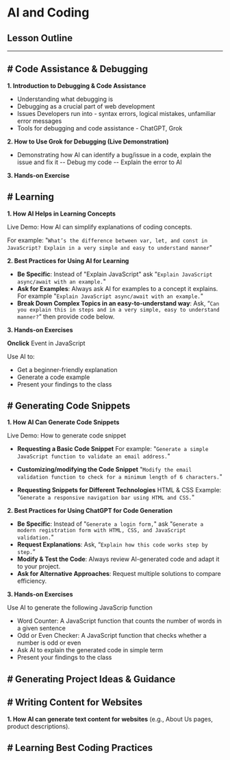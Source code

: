# AI and Coding

## Lesson Outline
***

## # Code Assistance & Debugging

**1. Introduction to Debugging & Code Assistance**

* Understanding what debugging is
* Debugging as a crucial part of web development
* Issues Developers run into - syntax errors, logical mistakes, unfamiliar error messages
* Tools for debugging and code assistance - ChatGPT, Grok

**2. How to Use Grok for Debugging (Live Demonstration)**
* Demonstrating how AI can identify a bug/issue in a code, explain the issue and fix it
-- Debug my code
-- Explain the error to AI

**3. Hands-on Exercise**

## # Learning

**1. How AI Helps in Learning Concepts**

Live Demo: How AI can simplify explanations of coding concepts.

For example: "`What’s the difference between var, let, and const in JavaScript? Explain in a very simple and easy to understand manner`"

**2. Best Practices for Using AI for Learning**
* **Be Specific**: Instead of "Explain JavaScript" ask "`Explain JavaScript async/await with an example.`"
* **Ask for Examples**: Always ask AI for examples to a concept it explains. For example "`Explain JavaScript async/await with an example.`"
* **Break Down Complex Topics in an easy-to-understand way**: Ask, “`Can you explain this in steps and in a very simple, easy to understand manner?`” then provide code below.

**3. Hands-on Exercises**

**Onclick** Event in JavaScript

Use AI to:
* Get a beginner-friendly explanation
* Generate a code example
* Present your findings to the class

## # Generating Code Snippets

**1. How AI Can Generate Code Snippets**

Live Demo: How to generate code snippet

* **Requesting a Basic Code Snippet**
For example: "`Generate a simple JavaScript function to validate an email address.`"

* **Customizing/modifying the Code Snippet**
"`Modify the email validation function to check for a minimum length of 6 characters.`"

* **Requesting Snippets for Different Technologies**
HTML & CSS Example:
"`Generate a responsive navigation bar using HTML and CSS.`"

**2. Best Practices for Using ChatGPT for Code Generation**
* **Be Specific**: Instead of "`Generate a login form,`" ask "`Generate a modern registration form with HTML, CSS, and JavaScript validation.`"
* **Request Explanations**: Ask, “`Explain how this code works step by step.`”
* **Modify & Test the Code**: Always review AI-generated code and adapt it to your project.
* **Ask for Alternative Approaches**: Request multiple solutions to compare efficiency.

**3. Hands-on Exercises**

Use AI to generate the following JavaScrip function 
* Word Counter: A JavaScript function that counts the number of words in a given sentence
* Odd or Even Checker: A JavaScript function that checks whether a number is odd or even
* Ask AI to explain the generated code in simple term
* Present your findings to the class

## # Generating Project Ideas & Guidance

## # Writing Content for Websites

**1. How AI can generate text content for websites** (e.g., About Us pages, product descriptions).

## # Learning Best Coding Practices